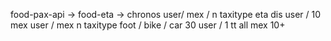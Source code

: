 food-pax-api -> food-eta -> chronos  user/ mex / n taxitype eta dis
user / 10 mex    user / mex   n taxitype   foot / bike / car
			30				 user / 1 tt  all mex    10+
